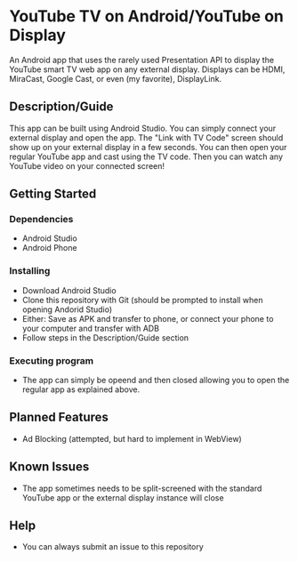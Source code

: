 # YouTube TV on Android/YouTube on Display

An Android app that uses the rarely used Presentation API to display the YouTube smart TV web app on any external display. Displays can be HDMI, MiraCast, Google Cast, or even (my favorite), DisplayLink.

## Description/Guide

This app can be built using Android Studio. You can simply connect your external display and open the app. The "Link with TV Code" screen should show up on your external display in a few seconds. You can then open your regular YouTube app and cast using the TV code. Then you can watch any YouTube video on your connected screen!

## Getting Started

### Dependencies

* Android Studio
* Android Phone

### Installing

* Download Android Studio
* Clone this repository with Git (should be prompted to install when opening Andorid Studio)
* Either: Save as APK and transfer to phone, or connect your phone to your computer and transfer with ADB
* Follow steps in the Description/Guide section

### Executing program

* The app can simply be opeend and then closed allowing you to open the regular app as explained above.

## Planned Features

* Ad Blocking (attempted, but hard to implement in WebView)

## Known Issues

* The app sometimes needs to be split-screened with the standard YouTube app or the external display instance will close

## Help
* You can always submit an issue to this repository

